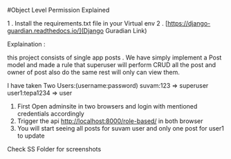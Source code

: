 #Object Level Permission Explained

1 . Install the requirements.txt file in your Virtual env 
2 . [https://django-guardian.readthedocs.io/](Django Guradian Link)

Explaination :

this project consists of single app posts . We have simply implement a Post model 
and made a rule that superuser will perform CRUD all the post and owner of post also do 
the same rest will only can view  them.

I have taken Two Users:(username:password)
suvam:123 => superuser
user1:tepa1234 => user

1. First Open adminsite in two browsers and login with mentioned credentials accordingly
2. Trigger the api [http://localhost:8000/role-based/](http://localhost:8000/role-based/) in both browser 
3. You will start seeing all posts for suvam user and only one post for user1 to update


Check SS Folder for screenshots